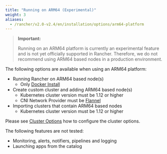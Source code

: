 ```yaml
---
title: "Running on ARM64 (Experimental)"
weight: 3
aliases:
  - /rancher/v2.0-v2.4/en/installation/options/arm64-platform
---
```


> **Important:**
>
> Running on an ARM64 platform is currently an experimental feature and is not yet officially supported in Rancher. Therefore, we do not recommend using ARM64 based nodes in a production environment.

The following options are available when using an ARM64 platform:

- Running Rancher on ARM64 based node(s)
  - Only [Docker Install]({{<baseurl>}}/rancher/v2.0-v2.4/en/installation/other-installation-methods/single-node-docker)
- Create custom cluster and adding ARM64 based node(s)
  - Kubernetes cluster version must be 1.12 or higher
  - CNI Network Provider must be [Flannel]({{<baseurl>}}/rancher/v2.0-v2.4/en/faq/networking/cni-providers/#flannel)
- Importing clusters that contain ARM64 based nodes
  - Kubernetes cluster version must be 1.12 or higher

Please see [Cluster Options]({{<baseurl>}}/rancher/v2.0-v2.4/en/cluster-provisioning/rke-clusters/options/) how to configure the cluster options.

The following features are not tested:

- Monitoring, alerts, notifiers, pipelines and logging
- Launching apps from the catalog
